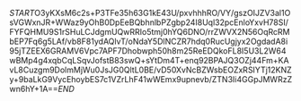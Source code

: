$START$O3yKXsM6c2s+P3TFe35h63G1kE43U/pxvhhhRO/VY/gszOIJZV3al1OsVGWxnJR+WWaz9yOhB0DpEeBQbhnlbPZgbp24I8Uql32pcEnloYxvH78SI/FYFQHMU9S1rSHuLCJdgmUQwRRIo5tmj0hYQ6DNO/rrZWVX2N56OqRcRMbEP7Fq6g5LAf/vb8F81ydAQlvT/oNdaY5DlNCZR7hdq0RucUgjyx2OgdadA8i95jTZEEX6GRAMV6Vpc7APF7Dhobwph50h8m25ReEDQkoFL8I5U3L2W64wBMp4g4xqbCqLSqvJofstB83swQ+sYtDm4T+enq92BPAJQ3OZj44Fm+KAvL8Cuzgm9DolmMjWu0JsJG0QltL0BE/vD50XvNcBZWsbEOZxRSIYTj12KNZy+9baLkG9VycEhoybES7c1VZrLhF41wWEmx9upnevb/ZTN3Ii4GGpJMWRzZwn6hY+1A==$END$